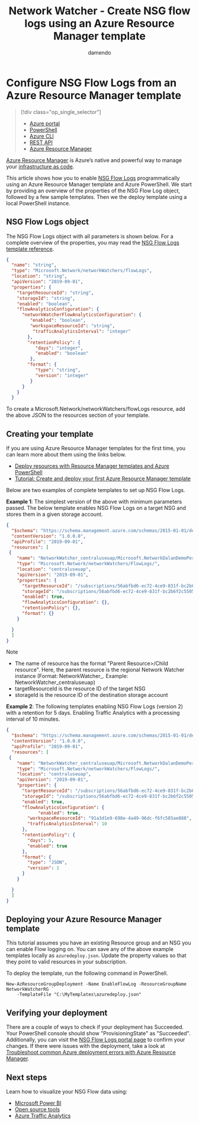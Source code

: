 ﻿---
title: Network Watcher - Create NSG flow logs using an Azure Resource Manager template
description: Use an Azure Resource Manager template and PowerShell to easily set up NSG Flow Logs.
services: network-watcher
documentationcenter: na
author: damendo
manager: twooley
editor:
tags: azure-resource-manager

ms.service: network-watcher
ms.devlang: na
ms.topic: article
ms.tgt_pltfrm: na
ms.workload:  infrastructure-services
ms.date: 01/26/2020
ms.author: damendo

---

# Configure NSG Flow Logs from an Azure Resource Manager template

> [!div class="op_single_selector"]
> - [Azure portal](network-watcher-nsg-flow-logging-portal.md)
> - [PowerShell](network-watcher-nsg-flow-logging-powershell.md)
> - [Azure CLI](network-watcher-nsg-flow-logging-cli.md)
> - [REST API](network-watcher-nsg-flow-logging-rest.md)
> - [Azure Resource Manager](network-watcher-nsg-flow-logging-azure-resource-manager.md)


[Azure Resource Manager](https://azure.microsoft.com/features/resource-manager/) is Azure’s native and powerful way to manage your [infrastructure as code](https://docs.microsoft.com/azure/devops/learn/what-is-infrastructure-as-code).

This article shows how you to enable [NSG Flow Logs](https://docs.microsoft.com/azure/network-watcher/network-watcher-nsg-flow-logging-overview) programmatically using an Azure Resource Manager template and Azure PowerShell. We start by providing an overview of the properties of the NSG Flow Log object, followed by a few sample templates. Then we the deploy template using a local PowerShell instance.


## NSG Flow Logs object

The NSG Flow Logs object with all parameters is shown below.
For a complete overview of the properties, you may read the [NSG Flow Logs template reference](https://docs.microsoft.com/azure/templates/microsoft.network/2019-11-01/networkwatchers/flowlogs#RetentionPolicyParameters).

```json
{
  "name": "string",
  "type": "Microsoft.Network/networkWatchers/flowLogs",
  "location": "string",
  "apiVersion": "2019-09-01",
  "properties": {
    "targetResourceId": "string",
    "storageId": "string",
    "enabled": "boolean",
    "flowAnalyticsConfiguration": {
      "networkWatcherFlowAnalyticsConfiguration": {
         "enabled": "boolean",
         "workspaceResourceId": "string",
          "trafficAnalyticsInterval": "integer"
        },
        "retentionPolicy": {
           "days": "integer",
           "enabled": "boolean"
         },
        "format": {
           "type": "string",
           "version": "integer"
         }
      }
    }
  }
```
To create a Microsoft.Network/networkWatchers/flowLogs resource, add the above JSON to the resources section of your template.


## Creating your template

If you are using Azure Resource Manager templates for the first time, you can learn more about them using the links below.

* [Deploy resources with Resource Manager templates and Azure PowerShell](https://docs.microsoft.com/azure/azure-resource-manager/templates/deploy-powershell#deploy-local-template)
* [Tutorial: Create and deploy your first Azure Resource Manager template](https://docs.microsoft.com/azure/azure-resource-manager/templates/template-tutorial-create-first-template?tabs=azure-powershell)


Below are two examples of complete templates to set up NSG Flow Logs.

**Example 1**:  The simplest version of the above with minimum parameters passed. The below template enables NSG Flow Logs on a target NSG and stores them in a given storage account.

```json
{
  "$schema": "https://schema.management.azure.com/schemas/2015-01-01/deploymentTemplate.json#",
  "contentVersion": "1.0.0.0",
  "apiProfile": "2019-09-01",
  "resources": [
 {
    "name": "NetworkWatcher_centraluseuap/Microsoft.NetworkDalanDemoPerimeterNSG",
    "type": "Microsoft.Network/networkWatchers/FlowLogs/",
    "location": "centraluseuap",
    "apiVersion": "2019-09-01",
    "properties": {
      "targetResourceId": "/subscriptions/56abfbd6-ec72-4ce9-831f-bc2b6f2c5505/resourceGroups/DalanDemo/providers/Microsoft.Network/networkSecurityGroups/PerimeterNSG",
      "storageId": "/subscriptions/56abfbd6-ec72-4ce9-831f-bc2b6f2c5505/resourceGroups/MyCanaryFlowLog/providers/Microsoft.Storage/storageAccounts/storagev2ira",
      "enabled": true,
      "flowAnalyticsConfiguration": {},
      "retentionPolicy": {},
      "format": {}
    }

  }
  ]
}
```

> [!NOTE]
> * The name of resource has the format "Parent Resource>/Child resource". Here, the parent resource is the regional Network Watcher instance (Format: NetworkWatcher_<RegionName>. Example: NetworkWatcher_centraluseuap)
> * targetResourceId is the resource ID of the target NSG
> * storageId is the resource ID of the destination storage account

**Example 2**: The following templates enabling NSG Flow Logs (version 2) with a retention for 5 days. Enabling Traffic Analytics with a processing interval of 10 minutes.

```json
{
  "$schema": "https://schema.management.azure.com/schemas/2015-01-01/deploymentTemplate.json#",
  "contentVersion": "1.0.0.0",
  "apiProfile": "2019-09-01",
  "resources": [
 {
    "name": "NetworkWatcher_centraluseuap/Microsoft.NetworkDalanDemoPerimeterNSG",
    "type": "Microsoft.Network/networkWatchers/FlowLogs/",
    "location": "centraluseuap",
    "apiVersion": "2019-09-01",
    "properties": {
      "targetResourceId": "/subscriptions/56abfbd6-ec72-4ce9-831f-bc2b6f2c5505/resourceGroups/DalanDemo/providers/Microsoft.Network/networkSecurityGroups/PerimeterNSG",
      "storageId": "/subscriptions/56abfbd6-ec72-4ce9-831f-bc2b6f2c5505/resourceGroups/MyCanaryFlowLog/providers/Microsoft.Storage/storageAccounts/storagev2ira",
      "enabled": true,
      "flowAnalyticsConfiguration": {
		    "enabled": true,
        "workspaceResourceId": "91a3d1e9-698e-4a49-96dc-f6fc585ae888",
        "trafficAnalyticsInterval": 10
	  },
      "retentionPolicy": {
        "days": 5,
        "enabled": true
      },
      "format": {
        "type": "JSON",
        "version": 1
      }
    }

  }
  ]
}
```

## Deploying your Azure Resource Manager template

This tutorial assumes you have an existing Resource group and an NSG you can enable Flow logging on.
You can save any of the above example templates locally as `azuredeploy.json`. Update the property values so that they point to valid resources in your subscription.

To deploy the template, run the following command in PowerShell.
```azurepowershell
New-AzResourceGroupDeployment -Name EnableFlowLog -ResourceGroupName NetworkWatcherRG `
    -TemplateFile "C:\MyTemplates\azuredeploy.json"
```


## Verifying your deployment

There are a couple of ways to check if your deployment has Succeeded. Your PowerShell console should show "ProvisioningState" as "Succeeded". Additionally, you can visit the [NSG Flow Logs portal page](https://ms.portal.azure.com/#blade/Microsoft_Azure_Network/NetworkWatcherMenuBlade/flowLogs) to confirm your changes. If there were issues with the deployment, take a look at [Troubleshoot common Azure deployment errors with Azure Resource Manager](https://docs.microsoft.com/azure/azure-resource-manager/templates/common-deployment-errors).


## Next steps

Learn how to visualize your NSG Flow data using:
* [Microsoft Power BI](network-watcher-visualize-nsg-flow-logs-power-bi.md)
* [Open source tools](network-watcher-visualize-nsg-flow-logs-open-source-tools.md)
* [Azure Traffic Analytics](https://docs.microsoft.com/azure/network-watcher/traffic-analytics)
